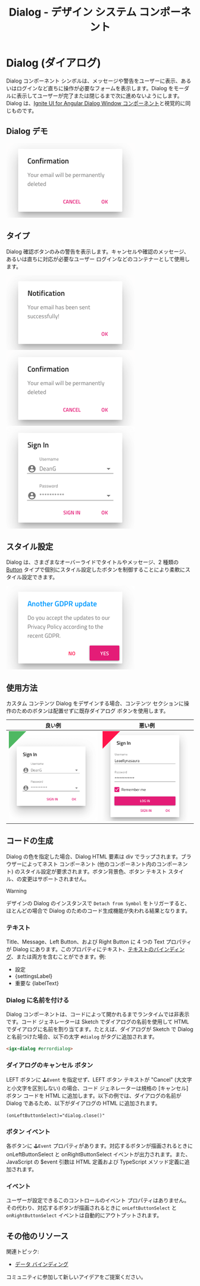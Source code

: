 ﻿---
title: Dialog - デザイン システム コンポーネント
_description: Dialog コンポーネント シンボルは、メッセージや警告をモーダル形式でユーザーに表示します。
_keywords: デザイン システム, Sketch, Ignite UI for Angular, コンポーネント, UI ライブラリ, ウィジェット
_language: ja
---

# Dialog (ダイアログ)

Dialog コンポーネント シンボルは、メッセージや警告をユーザーに表示、あるいはログインなど直ちに操作が必要なフォームを表示します。Dialog をモーダルに表示してユーザーが完了または閉じるまで次に進めないようにします。Dialog は、[Ignite UI for Angular Dialog Window コンポーネント](https://jp.infragistics.com/products/ignite-ui-angular/angular/components/dialog.html)と視覚的に同じものです。

## Dialog デモ

<img class="responsive-img" src="../images/dialog_demo.png" srcset="../images/dialog_demo@2x.png 2x" />

## タイプ

Dialog 確認ボタンのみの警告を表示します。キャンセルや確認のメッセージ、あるいは直ちに対応が必要なユーザー ログインなどのコンテナーとして使用します。

<img class="responsive-img" src="../images/dialog_alert.png" srcset="../images/dialog_alert@2x.png 2x" />
<img class="responsive-img" src="../images/dialog_standard.png" srcset="../images/dialog_standard@2x.png 2x" />
<img class="responsive-img" src="../images/dialog_custom.png" srcset="../images/dialog_custom@2x.png 2x" />

## スタイル設定

Dialog は、さまざまなオーバーライドでタイトルやメッセージ、2 種類の [Button](button.md) タイプで個別にスタイル設定したボタンを制御することにより柔軟にスタイル設定できます。

<img class="responsive-img" src="../images/dialog_styling.png" srcset="../images/dialog_styling@2x.png 2x" />

## 使用方法

カスタム コンテンツ Dialog をデザインする場合、コンテンツ セクションに操作のためのボタンは配置せずに既存ダイアログ ボタンを使用します。

| 良い例                            | 悪い例                           |
| ----------------------------- | ------------------------------- |
| <img class="responsive-img" src="../images/dialog_do1.png" srcset="../images/dialog_do1@2x.png 2x" /> | <img class="responsive-img" src="../images/dialog_dont1.png" srcset="../images/dialog_dont1@2x.png 2x" /> |

## コードの生成

Dialog の色を指定した場合、Dialog HTML 要素は div でラップされます。ブラウザーによってネスト コンポーネント (他のコンポーネント内のコンポーネント) のスタイル設定が要求されます。ボタン背景色、ボタン テキスト スタイル、の変更はサポートされません。

> [!WARNING]
> デザインの Dialog のインスタンスで `Detach from Symbol` をトリガーすると、ほとんどの場合で Dialog のためのコード生成機能が失われる結果となります。

### テキスト

Title、Message、Left Button、および Right Button に 4 つの Text プロパティが Dialog にあります。このプロパティにテキスト、[テキストのバインディング](../codegen/data-binding.md)、または両方を含むことができます。例:

- 設定
- {settingsLabel}
- 重要な {labelText}

### Dialog に名前を付ける

Dialog コンポーネントは、コードによって開かれるまでランタイムでは非表示です。コード ジェネレーターは Sketch でダイアログの名前を使用して HTML でダイアログに名前を割り当てます。たとえば、ダイアログが Sketch で Dialog と名前つけた場合、以下の太字 `#dialog` がタグに追加されます。

```html
<igx-dialog #errordialog>
```

### ダイアログのキャンセル ボタン

LEFT ボタンに `🕹️Event` を指定せず、LEFT ボタン テキストが "Cancel" (大文字と小文字を区別しない) の場合、コード ジェネレーターは規格の [キャンセル] ボタン コードを HTML に追加します。以下の例では、ダイアログの名前が Dialog であるため、以下がダイアログの HTML に追加されます。

`(onLeftButtonSelect)="dialog.close()"`

### ボタン イベント

各ボタンに `🕹️Event` プロパティがあります。対応するボタンが描画されるときに onLeftButtonSelect と onRightButtonSelect イベントが出力されます。また、JavaScript の $event 引数は HTML 定義および TypeScript メソッド定義に追加されます。

### イベント

ユーザーが設定できるこのコントロールのイベント プロパティはありません。その代わり、対応するボタンが描画されるときに `onLeftButtonSelect` と `onRightButtonSelect` イベントは自動的にアウトプットされます。

## その他のリソース

関連トピック:

- [データ バインディング](../codegen/data-binding.md)
<div class="divider--half"></div>

コミュニティに参加して新しいアイデアをご提案ください。


